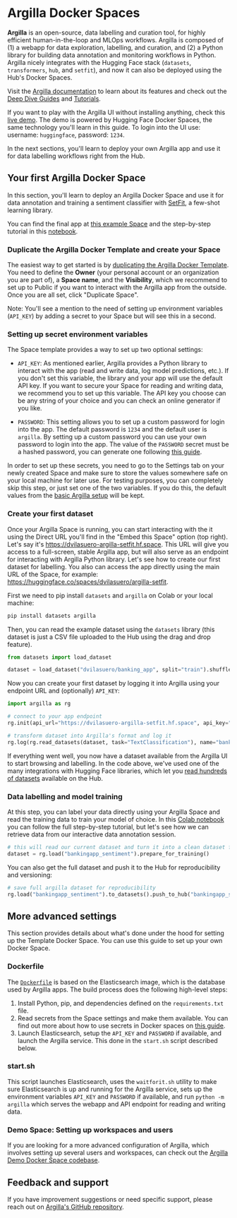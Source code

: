 # Argilla Docker Spaces

**Argilla** is an open-source, data labelling and curation tool, for highly efficient human-in-the-loop and MLOps workflows. Argilla is composed of (1) a webapp for data exploration, labelling, and curation, and (2) a Python library for building data annotation and monitoring workflows in Python. Argilla nicely integrates with the Hugging Face stack (`datasets`, `transformers`, `hub`, and `setfit`), and now it can also be deployed using the Hub's Docker Spaces. 

Visit the [Argilla documentation](https://docs.argilla.io) to learn about its features and check out the [Deep Dive Guides](https://docs.argilla.io/en/latest/guides/guides.html) and [Tutorials](https://docs.argilla.io/en/latest/tutorials/tutorials.html).

If you want to play with the Argilla UI without installing anything, check this [live demo](https://huggingface.co/spaces/argilla/live-demo). The demo is powered by Hugging Face Docker Spaces, the same technology you'll learn in this guide. To login into the UI use: username: `huggingface`, password: `1234`.

In the next sections, you'll learn to deploy your own Argilla app and use it for data labelling workflows right from the Hub. 

## Your first Argilla Docker Space

In this section, you'll learn to deploy an Argilla Docker Space and use it for data annotation and training a sentiment classifier with [SetFit](https://github.com/huggingface/setfit/), a few-shot learning library.

You can find the final app at [this example Space](https://huggingface.co/spaces/dvilasuero/argilla-setfit) and the step-by-step tutorial in this [notebook](https://colab.research.google.com/drive/1GeBBuRw8CIZ6SYql5Vdx4Q2Vv74eFa1I?usp=sharing).

### Duplicate the Argilla Docker Template and create your Space

The easiest way to get started is by [duplicating the Argilla Docker Template](https://huggingface.co/spaces/argilla/template-space-docker?duplicate=true). You need to define the **Owner** (your personal account or an organization you are part of), a **Space name**, and the **Visibility**, which we recommend to set up to Public if you want to interact with the Argilla app from the outside. Once you are all set, click "Duplicate Space". 

Note: You'll see a mention to the need of setting up environment variables (`API_KEY`) by adding a secret to your Space but will see this in a second.

### Setting up secret environment variables

The Space template provides a way to set up two optional settings:

- `API_KEY`: As mentioned earlier, Argilla provides a Python library to interact with the app (read and write data, log model predictions, etc.). If you don't set this variable, the library and your app will use the default API key. If you want to secure your Space for reading and writing data, we recommend you to set up this variable. The API key you choose can be any string of your choice and you can check an online generator if you like.

- `PASSWORD`: This setting allows you to set up a custom password for login into the app. The default password is `1234` and the default user is `argilla`. By setting up a custom password you can use your own password to login into the app. The value of the `PASSWORD` secret must be a hashed password, you can generate one following [this guide](https://docs.argilla.io/en/latest/getting_started/installation/user_management.html#override-default-password).

In order to set up these secrets, you need to go to the Settings tab on your newly created Space and make sure to store the values somewhere safe on your local machine for later use. For testing purposes, you can completely skip this step, or just set one of the two variables. If you do this, the default values from the [basic Argilla setup](https://docs.argilla.io/en/latest/getting_started/installation/installation.html) will be kept.

### Create your first dataset

Once your Argilla Space is running, you can start interacting with the it using the Direct URL you'll find in the "Embed this Space" option (top right). Let's say it's https://dvilasuero-argilla-setfit.hf.space. This URL will give you access to a full-screen, stable Argilla app, but will also serve as an endpoint for interacting with Argilla Python library. Let's see how to create our first dataset for labelling. You also can access the app directly using the main URL of the Space, for example: https://huggingface.co/spaces/dvilasuero/argilla-setfit.

First we need to pip install `datasets` and `argilla` on Colab or your local machine:

```bash
pip install datasets argilla
```

Then, you can read the example dataset using the `datasets` library (this dataset is just a CSV file uploaded to the Hub using the drag and drop feature).

```python
from datasets import load_dataset

dataset = load_dataset("dvilasuero/banking_app", split="train").shuffle()
```

Now you can create your first dataset by logging it into Argilla using your endpoint URL and (optionally) `API_KEY`:

```python
import argilla as rg

# connect to your app endpoint
rg.init(api_url="https://dvilasuero-argilla-setfit.hf.space", api_key="YOUR_SECRET_API_KEY")

# transform dataset into Argilla's format and log it
rg.log(rg.read_datasets(dataset, task="TextClassification"), name="bankingapp_sentiment")
```

If everything went well, you now have a dataset available from the Argilla UI to start browsing and labelling. In the code above, we've used one of the many integrations with Hugging Face libraries, which let you [read hundreds of datasets](https://docs.argilla.io/en/latest/guides/features/datasets.html#Importing-a-Dataset) available on the Hub.

### Data labelling and model training

At this step, you can label your data directly using your Argilla Space and read the training data to train your model of choice. In this [Colab notebook](https://colab.research.google.com/drive/1GeBBuRw8CIZ6SYql5Vdx4Q2Vv74eFa1I?usp=sharing) you can follow the full step-by-step tutorial, but let's see how we can retrieve data from our interactive data annotation session.

```python
# this will read our current dataset and turn it into a clean dataset for training
dataset = rg.load("bankingapp_sentiment").prepare_for_training()
```

You can also get the full dataset and push it to the Hub for reproducibility and versioning:
```python
# save full argilla dataset for reproducibility
rg.load("bankingapp_sentiment").to_datasets().push_to_hub("bankingapp_sentiment") 
```

## More advanced settings

This section provides details about what's done under the hood for setting up the Template Docker Space. You can use this guide to set up your own Docker Space.

### Dockerfile

The [`Dockerfile`](https://huggingface.co/spaces/argilla/template-space-docker/blob/main/Dockerfile) is based on the Elasticsearch image, which is the database used by Argilla apps. The build process does the following high-level steps:

1. Install Python, pip, and dependencies defined on the `requirements.txt` file.
2. Read secrets from the Space settings and make them available. You can find out more about how to use secrets in Docker spaces on [this guide](https://huggingface.co/docs/hub/spaces-sdks-docker#secret-management).
3. Launch Elasticsearch, setup the `API_KEY` and `PASSWORD` if available, and launch the Argilla service. This done in the `start.sh` script described below.

### start.sh
This script launches Elasticsearch, uses the `waitforit.sh` utility to make sure Elasticsearch is up and running for the Argilla service, sets up the environment variables `API_KEY` and `PASSWORD` if available, and run `python -m argilla` which serves the webapp and API endpoint for reading and writing data.

### Demo Space: Setting up workspaces and users
If you are looking for a more advanced configuration of Argilla, which involves setting up several users and workspaces, can check out the [Argilla Demo Docker Space codebase](https://huggingface.co/spaces/argilla/live-demo/tree/main).

## Feedback and support
If you have improvement suggestions or need specific support, please reach out on [Argilla's GitHub repository](https://github.com/argilla-io/argilla).



